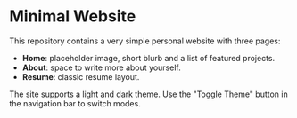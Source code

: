 # Minimal Website

This repository contains a very simple personal website with three pages:

- **Home**: placeholder image, short blurb and a list of featured projects.
- **About**: space to write more about yourself.
- **Resume**: classic resume layout.

The site supports a light and dark theme. Use the "Toggle Theme" button in the navigation bar to switch modes.
